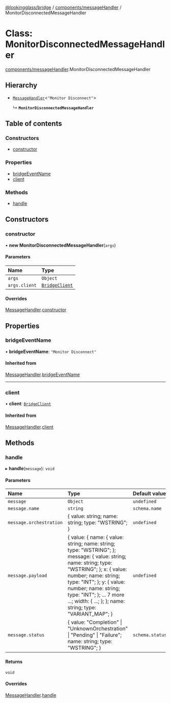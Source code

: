 [@lookingglass/bridge](../README.md) / [components/messageHandler](../modules/components_messageHandler.md) / MonitorDisconnectedMessageHandler

# Class: MonitorDisconnectedMessageHandler

[components/messageHandler](../modules/components_messageHandler.md).MonitorDisconnectedMessageHandler

## Hierarchy

- [`MessageHandler`](components_messageHandler.MessageHandler.md)<``"Monitor Disconnect"``\>

  ↳ **`MonitorDisconnectedMessageHandler`**

## Table of contents

### Constructors

- [constructor](components_messageHandler.MonitorDisconnectedMessageHandler.md#constructor)

### Properties

- [bridgeEventName](components_messageHandler.MonitorDisconnectedMessageHandler.md#bridgeeventname)
- [client](components_messageHandler.MonitorDisconnectedMessageHandler.md#client)

### Methods

- [handle](components_messageHandler.MonitorDisconnectedMessageHandler.md#handle)

## Constructors

### constructor

• **new MonitorDisconnectedMessageHandler**(`args`)

#### Parameters

| Name | Type |
| :------ | :------ |
| `args` | `Object` |
| `args.client` | [`BridgeClient`](client_BridgeClient.BridgeClient.md) |

#### Overrides

[MessageHandler](components_messageHandler.MessageHandler.md).[constructor](components_messageHandler.MessageHandler.md#constructor)

## Properties

### bridgeEventName

• **bridgeEventName**: ``"Monitor Disconnect"``

#### Inherited from

[MessageHandler](components_messageHandler.MessageHandler.md).[bridgeEventName](components_messageHandler.MessageHandler.md#bridgeeventname)

___

### client

• **client**: [`BridgeClient`](client_BridgeClient.BridgeClient.md)

#### Inherited from

[MessageHandler](components_messageHandler.MessageHandler.md).[client](components_messageHandler.MessageHandler.md#client)

## Methods

### handle

▸ **handle**(`message`): `void`

#### Parameters

| Name | Type | Default value |
| :------ | :------ | :------ |
| `message` | `Object` | `undefined` |
| `message.name` | `string` | `schema.name` |
| `message.orchestration` | { value: string; name: string; type: "WSTRING"; } | `undefined` |
| `message.payload` | { value: { name: { value: string; name: string; type: "WSTRING"; }; message: { value: string; name: string; type: "WSTRING"; }; x: { value: number; name: string; type: "INT"; }; y: { value: number; name: string; type: "INT"; }; ... 7 more ...; width: { ...; }; }; name: string; type: "VARIANT\_MAP"; } | `undefined` |
| `message.status` | { value: "Completion" \| "UnknownOrchestration" \| "Pending" \| "Failure"; name: string; type: "WSTRING"; } | `schema.status` |

#### Returns

`void`

#### Overrides

[MessageHandler](components_messageHandler.MessageHandler.md).[handle](components_messageHandler.MessageHandler.md#handle)
